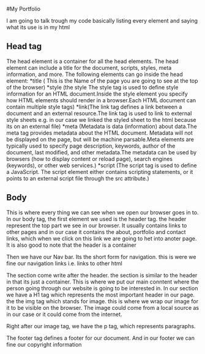 #My Portfolio
  
I am going to talk trough my code basically listing every element and saying what its use is in my html
 ## Head tag
 The head element is a container for all the head elements. The head element can include a title for the document, scripts, styles, meta information, and more. The following elements can go inside the head element:
*title ( This is the Name of the page you are going to see at the top of the browser) 
*style (the style The style tag is used to define style information for an HTML document.Inside the style element you specify how HTML elements should render in a browser.Each HTML document can contain multiple style tags)
*link(The link tag defines a link between a document and an external resource.The link tag is used to link to external style sheets e.g. in our case we linked the styled sheet to the html because its on an external file)
*meta
(Metadata is data (information) about data.The meta tag provides metadata about the HTML document. Metadata will not be displayed on the page, but will be machine parsable.Meta elements are typically used to specify page description, keywords, author of the document, last modified, and other metadata.The metadata can be used by browsers (how to display content or reload page), search engines (keywords), or other web services.)
*script
(The script tag is used to define a JavaScript. The script element either contains scripting statements, or it points to an external script file through the src attribute.)

## Body
This is where every thing we can see when we open our browser goes in to. In our body tag, the first element we used is the header tag. the header represent the top part we see in our browser. It usually contains links to other pages and in our case it contains the about, portfolio and contact links, which when we click on this link we are going to het into anoter page. It is also good to note that the header is a container

Then we have our Nav bar. Its the short form for navigation. this is were we fine our navigation links i.e. links to other html

The section come write after the header. the section is similar to the header in that its just a container. This is where we put our main conntent where the person going through our website is going to be interested in. In our section we have  a H1 tag which represents the most important header in our page. the the img tag which stands for image. this is where we wrap our image for it to be visible on the browser. The image could come from a local source as in our case or it could come from the internet. 

Right after our image tag, we have the p tag, which represents paragraphs. 

The footer tag defines a footer for our document. And in our footer we can fine our copyright information


